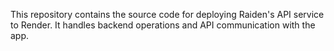 This repository contains the source code for deploying Raiden's API service to Render. It handles backend operations and API communication with the app.

